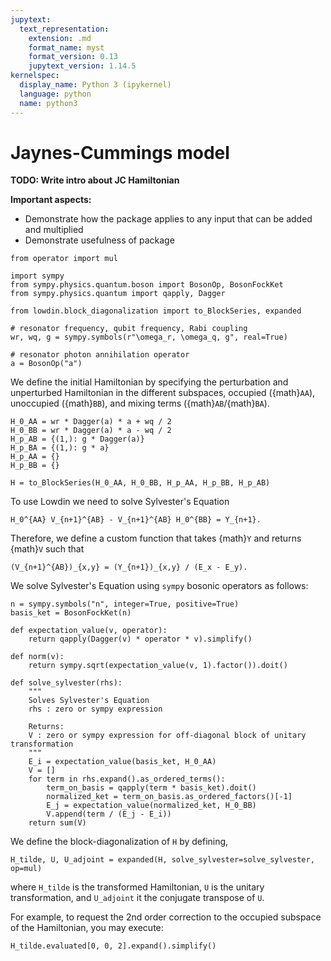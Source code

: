 ```yaml
---
jupytext:
  text_representation:
    extension: .md
    format_name: myst
    format_version: 0.13
    jupytext_version: 1.14.5
kernelspec:
  display_name: Python 3 (ipykernel)
  language: python
  name: python3
---
```


# Jaynes-Cummings model

**TODO: Write intro about JC Hamiltonian**

**Important aspects:**
* Demonstrate how the package applies to any input that can be added and multiplied
* Demonstrate usefulness of package

```{code-cell} ipython3
from operator import mul

import sympy
from sympy.physics.quantum.boson import BosonOp, BosonFockKet
from sympy.physics.quantum import qapply, Dagger

from lowdin.block_diagonalization import to_BlockSeries, expanded
```

```{code-cell} ipython3
# resonator frequency, qubit frequency, Rabi coupling
wr, wq, g = sympy.symbols(r"\omega_r, \omega_q, g", real=True)

# resonator photon annihilation operator
a = BosonOp("a")
```

We define the initial Hamiltonian by specifying the perturbation and unperturbed
Hamiltonian in the different subspaces, occupied ({math}`AA`), unoccupied ({math}`BB`), and mixing
terms ({math}`AB`/{math}`BA`).

```{code-cell} ipython3
H_0_AA = wr * Dagger(a) * a + wq / 2
H_0_BB = wr * Dagger(a) * a - wq / 2
H_p_AB = {(1,): g * Dagger(a)}
H_p_BA = {(1,): g * a}
H_p_AA = {}
H_p_BB = {}

H = to_BlockSeries(H_0_AA, H_0_BB, H_p_AA, H_p_BB, H_p_AB)
```

To use Lowdin we need to solve Sylvester's Equation

```{math}
H_0^{AA} V_{n+1}^{AB} - V_{n+1}^{AB} H_0^{BB} = Y_{n+1}.
```

Therefore, we define a custom function that takes {math}`Y` and returns {math}`V` such that

```{math}
(V_{n+1}^{AB})_{x,y} = (Y_{n+1})_{x,y} / (E_x - E_y).
```
We solve Sylvester's Equation using `sympy` bosonic operators as follows:

```{code-cell} ipython3
n = sympy.symbols("n", integer=True, positive=True)
basis_ket = BosonFockKet(n)

def expectation_value(v, operator):
    return qapply(Dagger(v) * operator * v).simplify()

def norm(v):
    return sympy.sqrt(expectation_value(v, 1).factor()).doit()

def solve_sylvester(rhs):
    """
    Solves Sylvester's Equation
    rhs : zero or sympy expression

    Returns:
    V : zero or sympy expression for off-diagonal block of unitary transformation
    """
    E_i = expectation_value(basis_ket, H_0_AA)
    V = []
    for term in rhs.expand().as_ordered_terms():
        term_on_basis = qapply(term * basis_ket).doit()
        normalized_ket = term_on_basis.as_ordered_factors()[-1]
        E_j = expectation_value(normalized_ket, H_0_BB)
        V.append(term / (E_j - E_i))
    return sum(V)
```

We define the block-diagonalization of `H` by defining,

```{code-cell} ipython3
H_tilde, U, U_adjoint = expanded(H, solve_sylvester=solve_sylvester, op=mul)
```

where `H_tilde` is the transformed Hamiltonian, `U` is the unitary transformation, and
`U_adjoint` it the conjugate transpose of `U`.

For example, to request the 2nd order correction to the occupied subspace of the
Hamiltonian, you may execute:

```{code-cell} ipython3
H_tilde.evaluated[0, 0, 2].expand().simplify()
```
